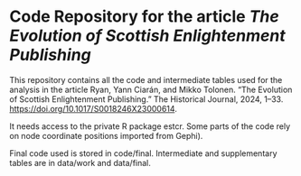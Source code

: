 # Code Repository for the article _The Evolution of Scottish Enlightenment Publishing_
This repository contains all the code and intermediate tables used for the analysis in the article Ryan, Yann Ciarán, and Mikko Tolonen. “The Evolution of Scottish Enlightenment Publishing.” The Historical Journal, 2024, 1–33. https://doi.org/10.1017/S0018246X23000614.

It needs access to the private R package estcr. Some parts of the code rely on node coordinate positions imported from Gephi). 

Final code used is stored in code/final. Intermediate and supplementary tables are in data/work and data/final. 



